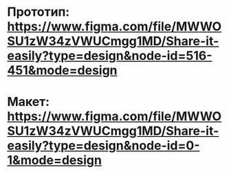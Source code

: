 # Прототип: https://www.figma.com/file/MWWOSU1zW34zVWUCmgg1MD/Share-it-easily?type=design&node-id=516-451&mode=design
# Макет: https://www.figma.com/file/MWWOSU1zW34zVWUCmgg1MD/Share-it-easily?type=design&node-id=0-1&mode=design
